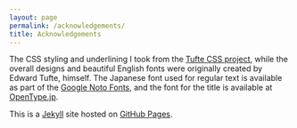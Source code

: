 ```yaml
---
layout: page
permalink: /acknowledgements/
title: Acknowledgements
---
```


The CSS styling and underlining I took from the [Tufte CSS project](https://github.com/edwardtufte/tufte-css), while the overall designs and beautiful English fonts were originally created by Edward Tufte, himself. The Japanese font used for regular text is available as part of the [Google Noto Fonts](https://www.google.com/get/noto/), and the font for the title is available at [OpenType.jp](https://opentype.jp/kouzangyousho.htm). 

This is a [Jekyll](https://jekyllrb.com/) site hosted on [GitHub Pages](https://pages.github.com/).
